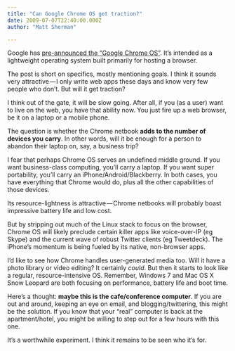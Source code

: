 ```yaml
---
title: "Can Google Chrome OS get traction?"
date: 2009-07-07T22:40:00.000Z
author: "Matt Sherman"

---
```


Google has [pre-announced the “Google Chrome OS”](http://googleblog.blogspot.com/2009/07/introducing-google-chrome-os.html). It’s intended as a lightweight operating system built primarily for hosting a browser.

The post is short on specifics, mostly mentioning goals. I think it sounds very attractive — I only write web apps these days and know very few people who don’t. But will it get traction?

I think out of the gate, it will be slow going. After all, if you (as a user) want to live on the web, you have that ability now. You just fire up a web browser, be it on a laptop or a mobile phone.

The question is whether the Chrome netbook **adds to the number of devices you carry**. In other words, will it be enough for a person to abandon their laptop on, say, a business trip?

I fear that perhaps Chrome OS serves an undefined middle ground. If you want business-class computing, you’ll carry a laptop. If you want super portability, you’ll carry an iPhone/Android/Blackberry. In both cases, you have everything that Chrome would do, plus all the other capabilities of those devices.

Its resource-lightness is attractive — Chrome netbooks will probably boast impressive battery life and low cost.

But by stripping out much of the Linux stack to focus on the browser, Chrome OS will likely preclude certain killer apps like voice-over-IP (eg Skype) and the current wave of robust Twitter clients (eg Tweetdeck). The iPhone’s momentum is being fueled by its native, non-browser apps.

I’d like to see how Chrome handles user-generated media too. Will it have a photo library or video editing? It certainly _could_. But then it starts to look like a regular, resource-intensive OS. Remember, Windows 7 and Mac OS X Snow Leopard are both focusing on performance, battery life and boot time.

Here’s a thought: **maybe this is the cafe/conference computer**. If you are out and around, keeping an eye on email, and blogging/twittering, this might be the solution. If you know that your “real” computer is back at the apartment/hotel, you might be willing to step out for a few hours with this one.

It’s a worthwhile experiment. I think it remains to be seen who it’s for.
